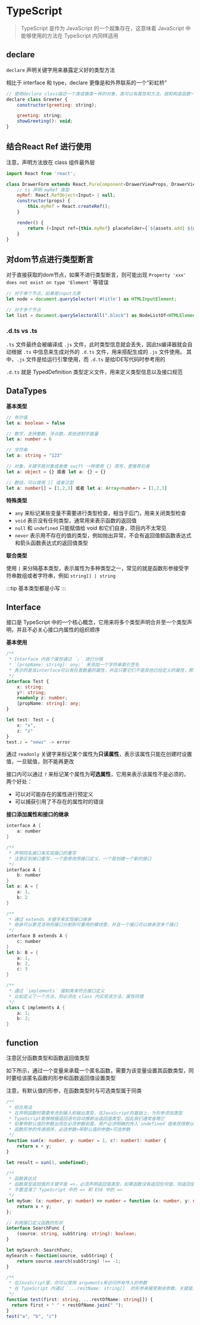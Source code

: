 # TypeScript

> TypeScript 是作为 JavaScript 的一个超集存在，这意味着 JavaScript 中能够使用的方法在 TypeScript 内同样适用

## declare

`declare` 声明关键字用来暴露定义好的类型方法

相比于 interface 和 type，declare 更像是和外界联系的一个“彩虹桥”

```js
// 使用declare class描述一个类或像类一样的对象，类可以有属性和方法，就和构造函数一样
declare class Greeter {
    constructor(greeting: string);

    greeting: string;
    showGreeting(): void;
}
```

## 结合React Ref 进行使用

注意，声明方法放在 class 组件最外层

```js
import React from 'react';

class DrawerForm extends React.PureComponent<DrawerViewProps, DrawerViewState> {
    // ts 声明 myRef 类型
    myRef: React.RefObject<Input> | null;
    constructor(props) {
        this.myRef = React.createRef();
    }

    render() {
        return (<Input ref={this.myRef} placeholder={`${assets.add} ${assets.title}`} size='small' />);
    }
}
```

## 对dom节点进行类型断言

对于直接获取的dom节点，如果不进行类型断言，则可能出现 `Property 'xxx' does not exist on type 'Element'` 等错误

```js
// 对于单个节点，如果是input元素
let node = document.querySelector('#title') as HTMLInputElement;

// 对于多个节点
let list = document.querySelectorAll(".block") as NodeListOf<HTMLElement>;
```


### .d.ts vs .ts

`.ts` 文件最终会被编译成 `.js` 文件，此时类型信息就会丢失，因此ts编译器就会自动根据 `.ts` 中信息来生成对外的 `.d.ts` 文件，用来搭配生成的 `.js` 文件使用。
其中，`.js` 文件是给运行引擎使用，而 `.d.ts` 是给IDE写代码时参考用的

`.d.ts` 就是 TypedDefinition 类型定义文件，用来定义类型信息以及接口规范


## DataTypes

**基本类型**

```typescript
// 布尔值
let a: boolean = false

// 数字，支持整数，浮点数，其他进制字面量
let a: number = 6

// 字符串 
let a: string = "123"

// 对象，关键字是对象或者像 swift 一样使用 {} 简写，更推荐后者
let a: object = {} 或者 let a: {} = {}

// 数组，可以使用 [] 或者泛型
let a: number[] = [1,2,3] 或者 let a: Array<number> = [1,2,3]
```


**特殊类型**

- `any` 来标记某些变量不需要进行类型检查，相当于后门，用来关闭类型检查
- `void` 表示没有任何类型，通常用来表示函数的返回值
- `null` 和 `undefined` 只能赋值给 void 和它们自身，项目内不太常见
- `never` 表示用不存在的值的类型，例如抛出异常，不会有返回值额函数表达式和箭头函数表达式的返回值类型


**联合类型**

使用 `|` 来分隔基本类型，表示属性为多种类型之一，常见的就是函数形参接受字符串数组或者字符串，例如 `string[] | string`

:::tip
基本类型都是小写
:::


## Interface

接口是 TypeScript 中的一个核心概念，它用来将多个类型声明合并至一个类型声明，并且不必关心接口内属性的组织顺序

**基本使用**

```typescript
/**
 * Interface 内各个属性通过 `;` 进行分隔
 * `[propName: string]: any;` 来添加一个字符串索引签名
 * 表示的是该interface可以有任意数量的属性，并且只要它们不是其他已经定义的属性，那么就无所谓它们的类型是什么
 */
interface Test {
    x: string;
    y?: string;
    readonly z: number;
    [propName: string]: any;
}

let test: Test = {
    x: "x",
    z: "z"
}
test.z = "newz" -> error
```

通过 `readonly` 关键字来标记某个属性为**只读属性**，表示该属性只能在创建时设置值，一旦赋值，则不能再更改

接口内可以通过 `?` 来标记某个属性为**可选属性**，它用来表示该属性不是必须的，两个好处：

- 可以对可能存在的属性进行预定义
- 可以捕获引用了不存在的属性时的错误

**接口添加属性和接口的继承**

```swift
interface A {
    a: number
}

/**
 * 声明同名接口来实现接口的重写
 * 注意区别接口重写，一个是修改原接口定义，一个是创建一个新的接口
 */
interface A {
    b: number
}
let a: A = {
    a: 1,
    b: 2
}

/**
 * 通过 extends 关键字来实现接口继承
 * 继承可以更灵活地将接口分割到可重用的模块里，并且一个接口可以继承至多个接口
 */
interface B extends A {
    c: number
}
let b: B = {
    a: 1,
    b: 2,
    c: 3
}

/**
 * 通过 `implements` 强制类来符合接口定义
 * 比如定义了一个方法，则必须在 class 内实现该方法，属性同理
 */
class C implements A {
    a: 1;
    b: 2;
}
```

## function

注意区分函数类型和函数返回值类型

如下所示，通过一个变量来承载一个匿名函数，需要为该变量设置其函数类型，同时要给该匿名函数的形参和函数返回值设置类型

注意，有默认值的形参，在函数类型时与可选类型属于同类

```typescript
/**
 * 综合用法
 * 在声明函数时需要考虑到输入和输出类型，在JavaScript的基础上，为形参添加类型
 * TypeScript能够根据返回语句自动推断出返回值类型，因此我们通常省略它
 * 如果带默认值的参数出现在必须参数前面，用户必须明确的传入`undefined`值来获得默认值
 * 函数形参的传递顺序，必选参数>带默认值的参数>可选参数
 */
function sum(x: number, y: number = 1, c?: number): number {
    return x + y;
}

let result = sun(1, undefined);

/**
 * 函数表达式
 * 函数类型返回值的关键字是 =>，必须声明返回值类型，如果函数没有返回任何值，则返回值类型为void
 * 不要混淆了 TypeScript 中的 => 和 ES6 中的 =>
 */
let mySum: (x: number, y: number) => number = function (x: number, y: number): number {
    return x + y;
};

// 利用接口定义函数的形状
interface SearchFunc {
    (source: string, subString: string): boolean;
}

let mySearch: SearchFunc;
mySearch = function(source, subString) {
    return source.search(subString) !== -1;
}

/**
 * 在JavaScript里，你可以使用 arguments来访问所有传入的参数
 * 在 TypeScript 内通过 `...restName: string[]` 的形参来接受剩余参数，关键是三点运算符 `...`
 */
function test(first: string, ...restOfName: string[]) {
  return first + " " + restOfName.join(" ");
}
test("a", "b", "c")
```